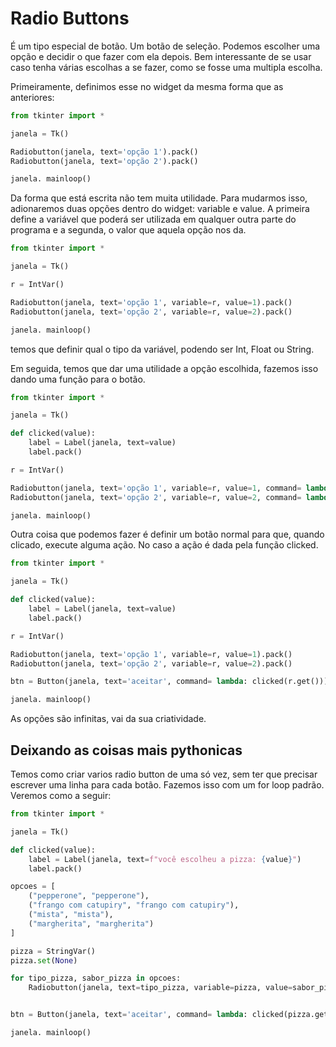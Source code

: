 # Radio Buttons

É um tipo especial de botão. Um botão de seleção. Podemos escolher uma opção e decidir o que fazer com ela depois. Bem interessante de 
se usar caso tenha várias escolhas a se fazer, como se fosse uma multipla escolha.

Primeiramente, definimos esse no widget da mesma forma que as anteriores:

```Python
from tkinter import *

janela = Tk()

Radiobutton(janela, text='opção 1').pack()
Radiobutton(janela, text='opção 2').pack()

janela. mainloop()
```

Da forma que está escrita não tem muita utilidade. Para mudarmos isso, adionaremos duas opções dentro do widget: variable e value. A primeira
define a variável que poderá ser utilizada em qualquer outra parte do programa e a segunda, o valor que aquela opção nos da.

```Python
from tkinter import *

janela = Tk()

r = IntVar()

Radiobutton(janela, text='opção 1', variable=r, value=1).pack()
Radiobutton(janela, text='opção 2', variable=r, value=2).pack()

janela. mainloop()
```

temos que definir qual o tipo da variável, podendo ser Int, Float ou String.

Em seguida, temos que dar uma utilidade a opção escolhida, fazemos isso dando uma função para o botão.

```Python
from tkinter import *

janela = Tk()

def clicked(value):
    label = Label(janela, text=value)
    label.pack()

r = IntVar()

Radiobutton(janela, text='opção 1', variable=r, value=1, command= lambda: clicked(r.get())).pack()
Radiobutton(janela, text='opção 2', variable=r, value=2, command= lambda: clicked(r.get())).pack()

janela. mainloop()
```

Outra coisa que podemos fazer é definir um botão normal para que, quando clicado, execute alguma ação. No caso a ação é dada pela função
clicked.

```Python
from tkinter import *

janela = Tk()

def clicked(value):
    label = Label(janela, text=value)
    label.pack()

r = IntVar()

Radiobutton(janela, text='opção 1', variable=r, value=1).pack()
Radiobutton(janela, text='opção 2', variable=r, value=2).pack()

btn = Button(janela, text='aceitar', command= lambda: clicked(r.get())).pack()

janela. mainloop()
```

As opções são infinitas, vai da sua criatividade.

## Deixando as coisas mais pythonicas

Temos como criar varios radio button de uma só vez, sem ter que precisar escrever uma linha para cada botão. Fazemos isso com um for loop
padrão. Veremos como a seguir:

```Python
from tkinter import *

janela = Tk()

def clicked(value):
    label = Label(janela, text=f"você escolheu a pizza: {value}")
    label.pack()

opcoes = [
    ("pepperone", "pepperone"),
    ("frango com catupiry", "frango com catupiry"),
    ("mista", "mista"),
    ("margherita", "margherita")
]

pizza = StringVar()
pizza.set(None)

for tipo_pizza, sabor_pizza in opcoes:
    Radiobutton(janela, text=tipo_pizza, variable=pizza, value=sabor_pizza).pack(anchor=W)


btn = Button(janela, text='aceitar', command= lambda: clicked(pizza.get())).pack()

janela. mainloop()
```
